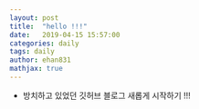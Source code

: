 ```yaml
---
layout: post
title:  "hello !!!"
date:   2019-04-15 15:57:00
categories: daily
tags: daily
author: ehan831
mathjax: true
---
```


* 방치하고 있었던 깃허브 블로그 새롭게 시작하기 !!!

